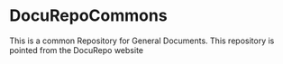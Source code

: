 # DocuRepoCommons
This is a common Repository for General Documents.
This repository is pointed from the DocuRepo website
